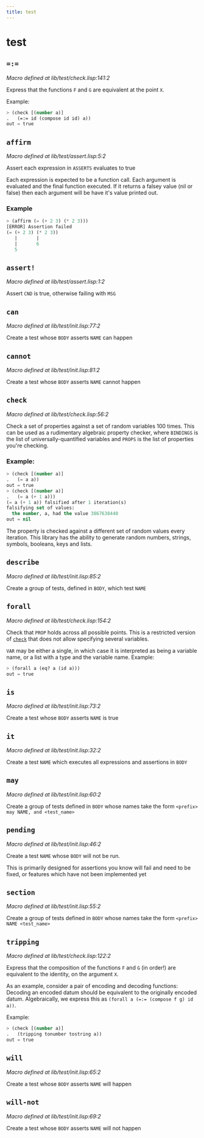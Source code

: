 ```yaml
---
title: test
---
```

# test
## `=:=`
*Macro defined at lib/test/check.lisp:141:2*

Express that the functions `F` and `G` are equivalent at the point `X`.

Example:
```cl
> (check [(number a)]
.   (=:= id (compose id id) a))
out = true
```

## `affirm`
*Macro defined at lib/test/assert.lisp:5:2*

Assert each expression in `ASSERTS` evaluates to true

Each expression is expected to be a function call. Each argument is
evaluated and the final function executed. If it returns a falsey
value (nil or false) then each argument will be have it's value
printed out.

### Example
```cl
> (affirm (= (+ 2 3) (* 2 3)))
[ERROR] Assertion failed
(= (+ 2 3) (* 2 3))
   |       |
   |       6
   5
```

## `assert!`
*Macro defined at lib/test/assert.lisp:1:2*

Assert `CND` is true, otherwise failing with `MSG`

## `can`
*Macro defined at lib/test/init.lisp:77:2*

Create a test whose `BODY` asserts `NAME` can happen

## `cannot`
*Macro defined at lib/test/init.lisp:81:2*

Create a test whose `BODY` asserts `NAME` cannot happen

## `check`
*Macro defined at lib/test/check.lisp:56:2*

Check a set of properties against a set of random variables 100 times.
This can be used as a rudimentary algebraic property checker, where
`BINDINGS` is the list of universally-quantified variables and `PROPS` is
the list of properties you're checking.

### Example:
```cl
> (check [(number a)]
.   (= a a))
out = true
> (check [(number a)]
.   (= a (+ 1 a)))
(= a (+ 1 a)) falsified after 1 iteration(s)
falsifying set of values:
  the number, a, had the value 3867638440
out = nil
```

The property is checked against a different set of random values every
iteration. This library has the ability to generate random numbers,
strings, symbols, booleans, keys and lists.

## `describe`
*Macro defined at lib/test/init.lisp:85:2*

Create a group of tests, defined in `BODY`, which test `NAME`

## `forall`
*Macro defined at lib/test/check.lisp:154:2*

Check that `PROP` holds across all possible points. This is a
restricted version of [`check`](lib.test.check.md#check) that does not allow specifying
several variables.

`VAR` may be either a single, in which case it is interpreted as
being a variable name, or a list with a type and the variable
name.
Example:
```cl
> (forall a (eq? a (id a)))
out = true
```

## `is`
*Macro defined at lib/test/init.lisp:73:2*

Create a test whose `BODY` asserts `NAME` is true

## `it`
*Macro defined at lib/test/init.lisp:32:2*

Create a test `NAME` which executes all expressions and assertions in
`BODY`

## `may`
*Macro defined at lib/test/init.lisp:60:2*

Create a group of tests defined in `BODY` whose names take the form
`<prefix> may NAME, and <test_name>`

## `pending`
*Macro defined at lib/test/init.lisp:46:2*

Create a test `NAME` whose `BODY` will not be run.

This is primarily designed for assertions you know will fail and need
to be fixed, or features which have not been implemented yet

## `section`
*Macro defined at lib/test/init.lisp:55:2*

Create a group of tests defined in `BODY` whose names take the form
`<prefix> NAME <test_name>`

## `tripping`
*Macro defined at lib/test/check.lisp:122:2*

Express that the composition of the functions `F` and `G` (in order!)
are equivalent to the identity, on the argument `X`.

As an example, consider a pair of encoding and decoding functions:
Decoding an encoded datum should be equivalent to the originally
encoded datum. Algebraically, we express this as
`(forall a (=:= (compose f g) id a))`.

Example:
```cl
> (check [(number a)]
.   (tripping tonumber tostring a))
out = true
```

## `will`
*Macro defined at lib/test/init.lisp:65:2*

Create a test whose `BODY` asserts `NAME` will happen

## `will-not`
*Macro defined at lib/test/init.lisp:69:2*

Create a test whose `BODY` asserts `NAME` will not happen

